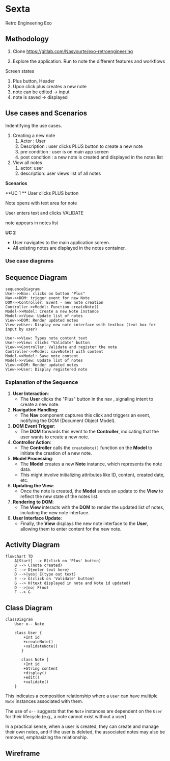 # Sexta 
Retro Engineering Exo

## Methodology
1. Clone https://gitlab.com/Nasyourte/exo-retroengineering

2. Explore the application. Run to note the different features and workflows

Screen states
1. Plus button, Header
2. Upon click plus creates a new note
3. note can be edited → input 
4. note is saved → displayed

## Use cases and Scenarios
Indentifying the use cases.
1. Creating a new note
    1. Actor : User
    2. Description : user clicks PLUS button to create a new note
    3. pre condition : user is on main app screen
    4. post condition : a new note is created and displayed in the notes list
2. View all notes
    1. actor: user
    2. description: user views list of all notes

**Scenarios**

**UC 1 **
User clicks PLUS button

Note opens with text area for note

User enters text and clicks VALIDATE

note appears in notes list

**UC 2**

- User navigates to the main application screen.
- All existing notes are displayed in the notes container.

### Use case diagrams

## Sequence Diagram

```mermaid
sequenceDiagram
User->>Nav: clicks on button "Plus"
Nav->>DOM: trigger event for new Note
DOM->>Controller: Event - new note creation
Controller->>Model: Function createNote()
Model->>Model: Create a new Note instance
Model->>View: Update list of notes
View->>DOM: Render updated notes
View->>User: Display new note interface with textbox (text box for input by user)

User->>View: Types note content text
User->>View: clicks "Validate" button
View->>Controller: Validate and register the note
Controller->>Model: saveNote() with content
Model->>Model: Save note content
Model->>View: Update list of notes
View->>DOM: Render updated notes
View->>User: Display registered note 

```

### Explanation of the Sequence

1. **User Interaction**:
    - The **User** clicks the "Plus" button in the nav , signaling intent to create a new note.
2. **Navigation Handling**:
    - The **Nav** component captures this click and triggers an event, notifying the DOM (Document Object Model).
3. **DOM Event Trigger**:
    - The **DOM** forwards this event to the **Controller**, indicating that the user wants to create a new note.
4. **Controller Action**:
    - The **Controller** calls the `createNote()` function on the **Model** to initiate the creation of a new note.
5. **Model Processing**:
    - The **Model** creates a new **Note** instance, which represents the note data.
    - This might involve initializing attributes like ID, content, created date, etc.
6. **Updating the View**:
    - Once the note is created, the **Model** sends an update to the **View** to reflect the new state of the notes list.
7. **Rendering to DOM**:
    - The **View** interacts with the **DOM** to render the updated list of notes, including the new note interface.
8. **User Interface Update**:
    - Finally, the **View** displays the new note interface to the **User**, allowing them to enter content for the new note.

## Activity Diagram

```mermaid
flowchart TD
    A[Start] --> B(click on 'Plus' button)
    B --> C(note created)
    C --> D{enter text here}
    D -->|yes| E(type out text) 
    E --> G(click on 'Validate' button)
    G --> H(text displayed in note and Note id updated)
    D -->|no| F(no)
    F --> G
```
## Class Diagram
```mermaid
classDiagram
	User o-- Note
   
    class User {
	    +Int id
	    +createNote()
	    +validateNote()
	   } 
	   
	   class Note {
        +Int id
        +String content
        +display()
        +edit()
        +validate()
    }
```

This indicates a composition relationship
where a `User` can have multiple `Note` instances associated with them.

The use of `o--` suggests that the `Note` instances are dependent on the `User` for their lifecycle (e.g., a note cannot exist without a user)

In a practical sense, when a user is created, they can create and manage their own notes, and if the user is deleted, the associated notes may also be removed, emphasizing the relationship.

## Wireframe

